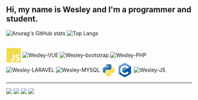 ## Hi, my name is Wesley and I'm a programmer and student.
![Anurag's GitHub
stats](https://github-readme-stats.vercel.app/api?username=WesleyMAraujo&show_icons=true&theme=radical)
[![Top
Langs](https://github-readme-stats.vercel.app/api/top-langs/?username=WesleyMAraujo&show_icons=true&theme=radical&exclude_repo=github-readme-stats,anuraghazra.github.io)](https://github.com/anuraghazra/github-readme-stats)

<div style="display: inline_block"><br>
  <img align="center" alt="Wesley-JS" width="40" src="https://raw.githubusercontent.com/devicons/devicon/master/icons/javascript/javascript-plain.svg">
  <img align="center" alt="Wesley-VUE" width="40" src="https://logosdownload.com/logo/vue.js-logo-big.png">
  <img align="center" alt="Wesley-bootstrap" width="40" src="https://logospng.org/download/bootstrap/bootstrap-1024.png">
  <img align="center" alt="Wesley-PHP" width="40" src="https://cdn-icons-png.flaticon.com/512/5968/5968332.png">
  <img align="center" alt="Wesley-LARAVEL" width="40" src="https://logosdownload.com/logo/laravel-logo-1024.png">
  <img align="center" alt="Wesley-MYSQL" width="40" src="https://www.freepnglogos.com/uploads/logo-mysql-png/logo-mysql-mysql-logo-png-images-are-download-crazypng-21.png">
  <img align="center" alt="Wesley-Python" width="40" src="https://raw.githubusercontent.com/devicons/devicon/master/icons/python/python-original.svg">
  <img align="center" alt="Wesley-C" width="40" src="https://github.com/devicons/devicon/blob/master/icons/c/c-original.svg">
  <img align="center" alt="Wesley-JS" width="40" src="https://www.vectorlogo.zone/logos/graphql/graphql-icon.svg">
</div>
<hr>
<div>
    <a href="https://www.instagram.com/wesleymonteirodearaujo/" target="_blank" style="text-decoration: none;">
      <img src="https://www.vectorlogo.zone/logos/instagram/instagram-tile.svg" height="28px">
    </a>
    <a href="mailto:wesleymonteirodearaujo@gmail.com" target="_blank" style="text-decoration: none;">
      <img src="https://www.vectorlogo.zone/logos/gmail/gmail-tile.svg" height="28px">
    </a>
    <a href="https://www.linkedin.com/in/wesley-monteiro-de-araujo-427a91230/" target="_blank" style="text-decoration: none;">
      <img src="https://www.vectorlogo.zone/logos/linkedin/linkedin-tile.svg" height="28px">
    </a>
    <a href="https://gitlab.com/wesleymonteirodearaujo" target="_blank" style="text-decoration: none;">
      <img src="https://www.vectorlogo.zone/logos/gitlab/gitlab-tile.svg" height="28px">
    </a>
</div>

<style>
  a {
    text-decoration: none;
  }
</style>
